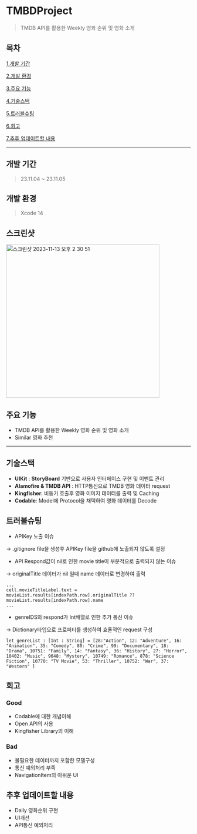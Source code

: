 # TMBDProject

> TMDB API를 활용한 Weekly 영화 순위 및 영화 소개

## 목차
[1.개발 기간](#개발-기간)

[2.개발 환경](#개발-환경)

[3.주요 기능](#주요-기능)

[4.기술스택](#기술스택)

[5.트러블슈팅](#트러블슈팅)

[6.회고](#회고)

[7.추후 업데이트할 내용](#추후-업데이트할-내용)
***
## 개발 기간
> 23.11.04 ~ 23.11.05

## 개발 환경
> Xcode 14

## 스크린샷
<img width="418" alt="스크린샷 2023-11-13 오후 2 30 51" src="https://github.com/JaeBeen0725/TMBDProject1/assets/105216574/f9b021bc-16cc-48f9-b626-6301333b4c1a">

## 주요 기능
- TMDB API를 활용한 Weekly 영화 순위 및 영화 소개
- Similar 영화 추천
***

## 기술스택
 - **UIKit** : **StoryBoard** 기반으로 사용자 인터페이스 구현 및 이벤트 관리
 - **Alamofire & TMDB API** : HTTP통신으로 TMDB 영화 데이터 request
 - **Kingfisher**: 비동기 호출후 영화 이미지 데이터를 출력 및 Caching
 - **Codable**: Model에 Protocol을 채택하여 영화 데이터를 Decode

## 트러블슈팅
- APIKey 노출 이슈

-> .gitignore file을 생성후 APIKey file을 github에 노출되지 않도록 설정

- API Respond값이 nil로 인한 movie title이 부분적으로 출력되지 않는 이슈

-> originalTitle 데이터가 nil 일때 name 데이터로 변경하여 출력

~~~
...
cell.movieTitleLabel.text = movieList.results[indexPath.row].originalTitle ?? movieList.results[indexPath.row].name
...
~~~

- genreIDS의 respond가 Int배열로 인한 추가 통신 이슈

-> Dictionary타입으로 프로퍼티를 생성하여 효율적인 request 구성

~~~
let genreList : [Int : String] = [28:"Action", 12: "Adventure", 16: "Animation", 35: "Comedy", 80: "Crime", 99: "Documentary", 18: "Drama", 10751: "Family", 14: "Fantasy", 36: "History", 27: "Horror", 10402: "Music", 9648: "Mystery", 10749: "Romance", 878: "Science Fiction", 10770: "TV Movie", 53: "Thriller", 10752: "War", 37: "Western" ]
~~~

## 회고
### Good
- Codable에 대한 개념이해
- Open API의 사용
- Kingfisher Library의 이해

### Bad
- 불필요한 데이터까지 포함한 모델구성
- 통신 예외처리 부족
- NavigationItem의 아쉬운 UI

## 추후 업데이트할 내용
- Daily 영화순위 구현
- UI개선
- API통신 예외처리

